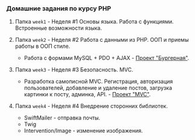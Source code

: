 ### Домашние задания по курсу PHP
1. Папка `week1` - Неделя #1 Основы языка. Работа с функциями. Встроенные возможности языка.

2. Папка `week2` - Неделя #2 Работа с данными из PHP. ООП и приемы работы в ООП стиле.
    * Работа с формами MySQL + PDO + AJAX - [Проект "Бургерная"](https://github.com/arkuz/ls_homework/tree/master/week2/dz_3/dz_3_2).

3. Папка `week3` - Неделя #3 Безопасность. MVC.
    * Разработка самописной MVC. Регистрация, авторизация пользователей, добавление и удаление постов, загрузка картинки к посту, админка, API. - [Проект "MVC"](https://github.com/arkuz/ls_homework/tree/master/week3/my_mvc).

4. Папка `week4` - Неделя #4 Внедрение сторонних библиотек.
    * SwiftMailer - отправка почты.
    * Twig
    * Intervention/Image - изменение изображения.